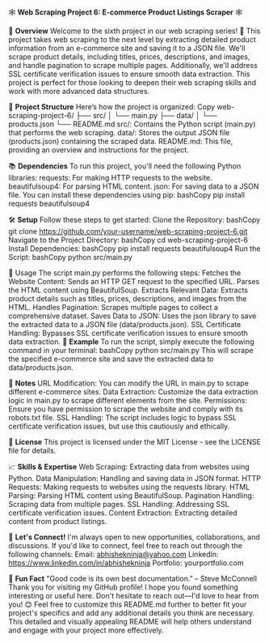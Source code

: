 🕸️ **Web Scraping Project 6: E-commerce Product Listings Scraper** 🕸️

🚀 **Overview**
Welcome to the sixth project in our web scraping series! 🎉 This project takes web scraping to the next level by extracting detailed product information from an e-commerce site and saving it to a JSON file. We'll scrape product details, including titles, prices, descriptions, and images, and handle pagination to scrape multiple pages. Additionally, we'll address SSL certificate verification issues to ensure smooth data extraction. This project is perfect for those looking to deepen their web scraping skills and work with more advanced data structures.

📂 **Project Structure**
Here’s how the project is organized:
Copy
web-scraping-project-6/
├── src/
│   └── main.py
├── data/
│   └── products.json
└── README.md
src/: Contains the Python script (main.py) that performs the web scraping.
data/: Stores the output JSON file (products.json) containing the scraped data.
README.md: This file, providing an overview and instructions for the project.

📚 **Dependencies**
To run this project, you'll need the following Python libraries:
requests: For making HTTP requests to the website.
beautifulsoup4: For parsing HTML content.
json: For saving data to a JSON file.
You can install these dependencies using pip:
bashCopy
pip install requests beautifulsoup4

🛠️ **Setup**
Follow these steps to get started:
Clone the Repository:
bashCopy
git clone https://github.com/your-username/web-scraping-project-6.git
Navigate to the Project Directory:
bashCopy
cd web-scraping-project-6
Install Dependencies:
bashCopy
pip install requests beautifulsoup4
Run the Script:
bashCopy
python src/main.py

🎯 Usage
The script main.py performs the following steps:
Fetches the Website Content:
Sends an HTTP GET request to the specified URL.
Parses the HTML content using BeautifulSoup.
Extracts Relevant Data:
Extracts product details such as titles, prices, descriptions, and images from the HTML.
Handles Pagination:
Scrapes multiple pages to collect a comprehensive dataset.
Saves Data to JSON:
Uses the json library to save the extracted data to a JSON file (data/products.json).
SSL Certificate Handling:
Bypasses SSL certificate verification issues to ensure smooth data extraction.
🎯 **Example**
To run the script, simply execute the following command in your terminal:
bashCopy
python src/main.py
This will scrape the specified e-commerce site and save the extracted data to data/products.json.

📝 **Notes**
URL Modification: You can modify the URL in main.py to scrape different e-commerce sites.
Data Extraction: Customize the data extraction logic in main.py to scrape different elements from the site.
Permissions: Ensure you have permission to scrape the website and comply with its robots.txt file.
SSL Handling: The script includes logic to bypass SSL certificate verification issues, but use this cautiously and ethically.

📜 **License**
This project is licensed under the MIT License - see the LICENSE file for details.

📈 **Skills & Expertise**
Web Scraping: Extracting data from websites using Python.
Data Manipulation: Handling and saving data in JSON format.
HTTP Requests: Making requests to websites using the requests library.
HTML Parsing: Parsing HTML content using BeautifulSoup.
Pagination Handling: Scraping data from multiple pages.
SSL Handling: Addressing SSL certificate verification issues.
Content Extraction: Extracting detailed content from product listings.

🤝 **Let's Connect!**
I'm always open to new opportunities, collaborations, and discussions. If you'd like to connect, feel free to reach out through the following channels:
Email: abhishekninja@yahoo.com
LinkedIn: https://www.linkedin.com/in/abhishekninja
Portfolio: yourportfolio.com

🎉 **Fun Fact**
"Good code is its own best documentation." – Steve McConnell
Thank you for visiting my GitHub profile! I hope you found something interesting or useful here. Don't hesitate to reach out—I'd love to hear from you! 😊
Feel free to customize this README.md further to better fit your project's specifics and add any additional details you think are necessary. This detailed and visually appealing README will help others understand and engage with your project more effectively.
